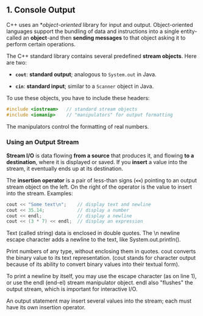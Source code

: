 ## 1. Console Output

C++ uses an **object-oriented* library for input and output. Object-oriented languages support the bundling of data and instructions into a single entity-called an **object**-and then **sending messages** to that object asking it to perform certain operations.

The C++ standard library contains several predefined **stream objects**. Here are two:

  * **`cout`**: **standard output**; analogous to `System.out` in Java.

  * **`cin`**: **standard input**; similar to a `Scanner` object in Java.

To use these objects, you have to include these headers:

```cpp
#include <iostream>   // standard stream objects
#include <iomanip>    // "manipulators" for output formatting
```
The manipulators control the formatting of real numbers.

### Using an Output Stream
**Stream I/O** is data flowing **from a source** that produces it, and flowing **to a destination**, where it is displayed or saved. If you **insert** a value into the stream, it eventually ends up at its destination.

The **insertion operator** is a pair of less-than signs (**`<<`**) pointing to an output stream object on the left. On the right of the operator is the value to insert into the stream.  Examples:
```cpp
cout << "Some text\n";    // display text and newline
cout << 35.14;            // display a number
cout << endl;             // display a newline
cout << (3 * 7) << endl;  // display an expression
```

 Text (called string) data is enclosed in double quotes. The \n newline escape character adds a newline to the text, like System.out.println().

 Print numbers of any type, without enclosing them in quotes. cout converts the binary value to its text representation. (cout stands for character output because of its ability to convert binary values into their textual form).

 To print a newline by itself, you may use the escape character (as on line 1), or use the endl (end-el) stream manipulator object. endl also "flushes" the output stream, which is important for interactive I/O.

 An output statement may insert several values into the stream; each must have its own insertion operator.

